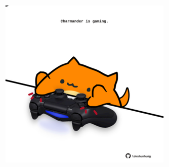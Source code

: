 <!-- built at 27/11/2021, 04:02:44 UTC -->
<p align="center">
  <img width="500" height="500" src="./ReadmeImage.svg">
</p>
